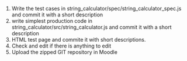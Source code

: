 1. Write the test cases in string_calculator/spec/string_calculator_spec.js and commit it with a short description 
2. write simplest production code in string_calculator/src/string_calculator.js and commit it with a short description 
3. HTML test page and commite it with short descriptions.
4. Check and edit if there is anything to edit 
5. Upload the zipped GIT repository in Moodle
